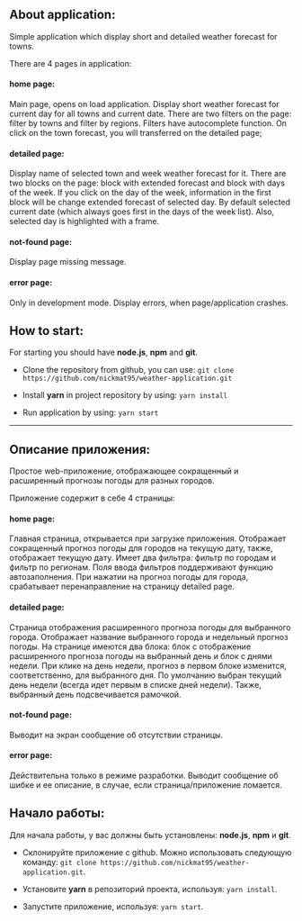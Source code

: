 ## About application:
Simple application which display short and detailed weather forecast for towns.

There are 4 pages in application: 
#### home page: 
Main page, opens on load application. Display short weather forecast for current day for all towns and current date. There are two filters on the page: filter by towns and filter by regions. Filters have autocomplete function. On click on the town forecast, you will transferred on the detailed page;
#### detailed page: 
Display name of selected town and week weather forecast for it. There are two blocks on the page: block with extended forecast and block with days of the week. If you click on the day of the week, information in the first block will be change extended forecast of selected day. By default selected current date (which always goes first in the days of the week list). Also, selected day is highlighted with a frame.
#### not-found page: 
Display page missing message.
#### error page: 
Only in development mode. Display errors, when page/application crashes.

## How to start:

For starting you should have **node.js**, **npm** and **git**.

* Clone the repository from github, you can use: `git clone https://github.com/nickmat95/weather-application.git`

* Install **yarn** in project repository by using: `yarn install`

* Run application by using: `yarn start`

***

## Описание приложения:
Простое web-приложение, отображающее сокращенный и расширенный прогнозы погоды для разных городов.

Приложение содержит в себе 4 страницы:
#### home page:
Главная страница, открывается при загрузке приложения. Отображает сокращенный прогноз погоды для городов на текущую дату, также, отображает текущую дату. Имеет два фильтра: фильтр по городам и фильтр по регионам. Поля ввода фильтров поддерживают функцию автозаполнения. При нажатии на прогноз погоды для города, срабатывает перенаправление на страницу detailed page.
#### detailed page:
Страница отображения расширенного прогноза погоды для выбранного города. Отображает название выбранного города и недельный прогноз погоды. На странице имеются два блока: блок с отображение расширенного прогноза погоды на выбранный день и блок с днями недели. При клике на день недели, прогноз в первом блоке изменится, соответственно, для выбранного дня. По умолчанию выбран текущий день недели (всегда идет первым в списке дней недели). Также, выбранный день подсвечивается рамочкой. 
#### not-found page:
Выводит на экран сообщение об отсутствии страницы.
#### error page:
Действительна только в режиме разработки. Выводит сообщение об шибке и ее описание, в случае, если страница/приложение ломается.

## Начало работы:

Для начала работы, у вас должны быть установлены: **node.js**, **npm** и **git**.

* Склонируйте приложение с github. Можно использовать следующую команду: `git clone https://github.com/nickmat95/weather-application.git`.

* Установите **yarn** в репозиторий проекта, используя: `yarn install`.

* Запустите приложение, используя: `yarn start`.